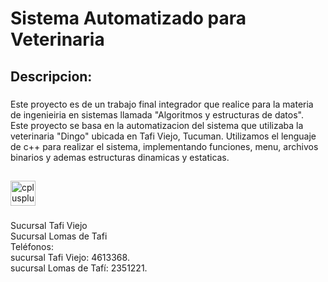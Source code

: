 <h1 align="left">Sistema Automatizado para Veterinaria</h1>

###

<h2 align="left">Descripcion:</h2>

###

<p align="left">Este proyecto es de un trabajo final integrador que realice para la materia de ingenieiria en sistemas llamada "Algoritmos y estructuras de datos".<br>Este proyecto se basa en la automatizacion del sistema que utilizaba la veterinaria "Dingo" ubicada en Tafi Viejo, Tucuman. Utilizamos el lenguaje de c++ para realizar el sistema, implementando funciones, menu, archivos binarios y ademas estructuras dinamicas y estaticas.</p>

###

<h2 align="left"></h2>

###

<div align="left">
  <img src="https://cdn.jsdelivr.net/gh/devicons/devicon/icons/cplusplus/cplusplus-original.svg" height="40" alt="cplusplus logo"  />
</div>

###

<p align="left"></p>

###

<p align="left">Sucursal Tafi Viejo<br> Sucursal Lomas de Tafi<br> Teléfonos:<br> sucursal Tafi Viejo: 4613368.<br> sucursal Lomas de Tafí: 2351221.</p>

###

<p align="left"></p>

###

<p align="left"></p>

###
